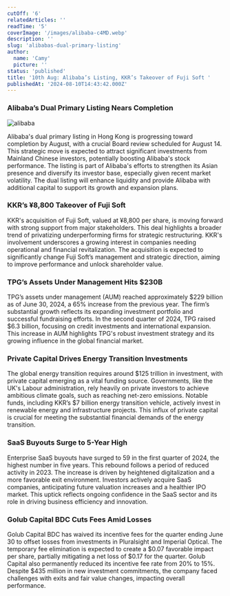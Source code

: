 ```yaml
---
cutOff: '6'
relatedArticles: ''
readTime: '5'
coverImage: '/images/alibaba-c4MD.webp'
description: ''
slug: 'alibabas-dual-primary-listing'
author:
  name: 'Camy'
  picture: ''
status: 'published'
title: '10th Aug: Alibaba’s Listing, KKR’s Takeover of Fuji Soft '
publishedAt: '2024-08-10T14:43:42.000Z'
---
```


### Alibaba’s Dual Primary Listing Nears Completion

![alibaba](/images/european-leveraged-loans--bounce-A1Mj.webp)

Alibaba's dual primary listing in Hong Kong is progressing toward completion by August, with a crucial Board review scheduled for August 14. This strategic move is expected to attract significant investments from Mainland Chinese investors, potentially boosting Alibaba's stock performance. The listing is part of Alibaba's efforts to strengthen its Asian presence and diversify its investor base, especially given recent market volatility. The dual listing will enhance liquidity and provide Alibaba with additional capital to support its growth and expansion plans.

### KKR’s ¥8,800 Takeover of Fuji Soft

KKR's acquisition of Fuji Soft, valued at ¥8,800 per share, is moving forward with strong support from major stakeholders. This deal highlights a broader trend of privatizing underperforming firms for strategic restructuring. KKR's involvement underscores a growing interest in companies needing operational and financial revitalization. The acquisition is expected to significantly change Fuji Soft’s management and strategic direction, aiming to improve performance and unlock shareholder value.

### TPG’s Assets Under Management Hits $230B

TPG’s assets under management (AUM) reached approximately $229 billion as of June 30, 2024, a 65% increase from the previous year. The firm’s substantial growth reflects its expanding investment portfolio and successful fundraising efforts. In the second quarter of 2024, TPG raised $6.3 billion, focusing on credit investments and international expansion. This increase in AUM highlights TPG's robust investment strategy and its growing influence in the global financial market.

### Private Capital Drives Energy Transition Investments

The global energy transition requires around $125 trillion in investment, with private capital emerging as a vital funding source. Governments, like the UK's Labour administration, rely heavily on private investors to achieve ambitious climate goals, such as reaching net-zero emissions. Notable funds, including KKR’s $7 billion energy transition vehicle, actively invest in renewable energy and infrastructure projects. This influx of private capital is crucial for meeting the substantial financial demands of the energy transition.

### SaaS Buyouts Surge to 5-Year High

Enterprise SaaS buyouts have surged to 59 in the first quarter of 2024, the highest number in five years. This rebound follows a period of reduced activity in 2023. The increase is driven by heightened digitalization and a more favorable exit environment. Investors actively acquire SaaS companies, anticipating future valuation increases and a healthier IPO market. This uptick reflects ongoing confidence in the SaaS sector and its role in driving business efficiency and innovation.

### Golub Capital BDC Cuts Fees Amid Losses

Golub Capital BDC has waived its incentive fees for the quarter ending June 30 to offset losses from investments in Pluralsight and Imperial Optical. The temporary fee elimination is expected to create a $0.07 favorable impact per share, partially mitigating a net loss of $0.17 for the quarter. Golub Capital also permanently reduced its incentive fee rate from 20% to 15%. Despite $435 million in new investment commitments, the company faced challenges with exits and fair value changes, impacting overall performance.
